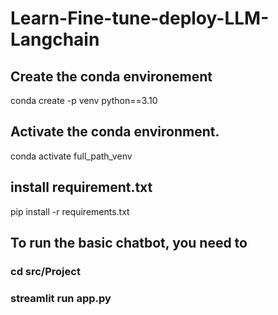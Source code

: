 # Learn-Fine-tune-deploy-LLM-Langchain

## Create the conda environement

conda create -p venv python==3.10

## Activate the conda environment.

conda activate full_path_venv

## install requirement.txt

pip install -r requirements.txt

## To run the basic chatbot, you need to
### cd src/Project
### streamlit run app.py
